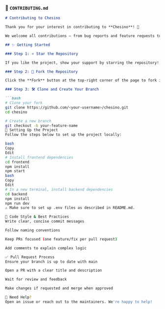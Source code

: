 ### 🤝 `CONTRIBUTING.md`

```markdown
# Contributing to Chesino

Thank you for your interest in contributing to **Chesino**! 🎉

We welcome all contributions — from bug reports and feature requests to code improvements. Please follow the steps below to get started.

## ✨ Getting Started

### Step 1: ⭐ Star the Repository

If you like the project, show your support by starring the repository!

### Step 2: 🍴 Fork the Repository

Click the **Fork** button at the top-right corner of the page to fork it into your own GitHub account.

### Step 3: 🛠️ Clone and Create Your Branch

```bash
# Clone your fork
git clone https://github.com/<your-username>/chesino.git
cd chesino

# Create a new branch
git checkout -b your-feature-name
🧪 Setting Up the Project
Follow the steps below to set up the project locally:

bash
Copy
Edit
# Install frontend dependencies
cd frontend
npm install
npm start
bash
Copy
Edit
# In a new terminal, install backend dependencies
cd backend
npm install
npm run dev
⚠️ Make sure to set up .env files as described in README.md.

🧹 Code Style & Best Practices
Write clear, concise commit messages

Follow naming conventions

Keep PRs focused (one feature/fix per pull request)

Add comments to explain complex logic

✅ Pull Request Process
Ensure your branch is up to date with main

Open a PR with a clear title and description

Wait for review and feedback

Make changes if requested and merge when approved

🙌 Need Help?
Open an issue or reach out to the maintainers. We're happy to help!
